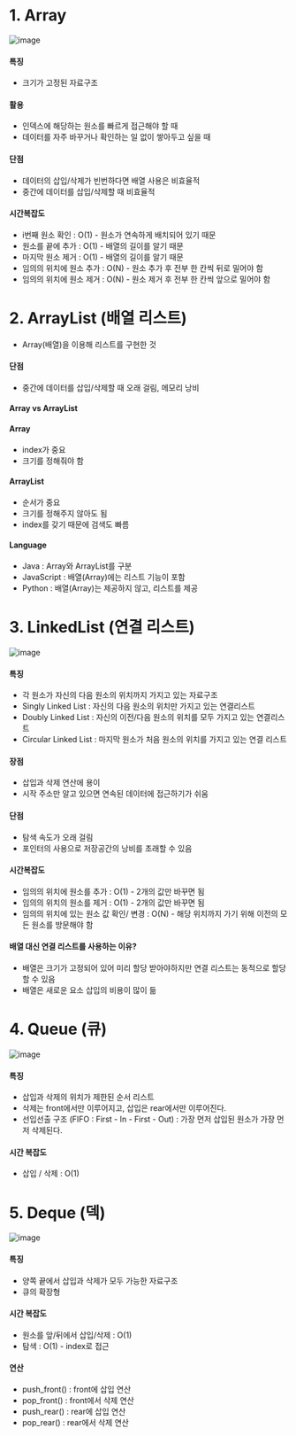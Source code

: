 # 1. Array

![image](https://user-images.githubusercontent.com/61968474/94548701-12432780-028c-11eb-9b17-df2c44d24f55.png)

#### 특징

- 크기가 고정된 자료구조

#### 활용

- 인덱스에 해당하는 원소를 빠르게 접근해야 할 때
- 데이터를 자주 바꾸거나 확인하는 일 없이 쌓아두고 싶을 때

#### 단점

- 데이터의 삽입/삭제가 빈번하다면 배열 사용은 비효율적
- 중간에 데이터를 삽입/삭제할 때 비효율적

#### 시간복잡도

- i번째 원소 확인 : O(1) - 원소가 연속하게 배치되어 있기 때문
- 원소를 끝에 추가 : O(1) - 배열의 길이를 알기 때문
- 마지막 원소 제거 : O(1) - 배열의 길이를 알기 때문
- 임의의 위치에 원소 추가 : O(N) - 원소 추가 후 전부 한 칸씩 뒤로 밀어야 함
- 임의의 위치에 원소 제거 : O(N) - 원소 제거 후 전부 한 칸씩 앞으로 밀어야 함

# 2. ArrayList (배열 리스트)

- Array(배열)을 이용해 리스트를 구현한 것

#### 단점

- 중간에 데이터를 삽입/삭제할 때 오래 걸림, 메모리 낭비

#### Array vs ArrayList

#### Array

- index가 중요
- 크기를 정해줘야 함

#### ArrayList

- 순서가 중요
- 크기를 정해주지 않아도 됨
- index를 갖기 때문에 검색도 빠름

#### Language

- Java : Array와 ArrayList를 구분
- JavaScript : 배열(Array)에는 리스트 기능이 포함
- Python : 배열(Array)는 제공하지 않고, 리스트를 제공

# 3. LinkedList (연결 리스트)

![image](https://user-images.githubusercontent.com/61968474/94561461-ff861e00-029e-11eb-92bd-7b0bef266e20.png)

#### 특징

- 각 원소가 자신의 다음 원소의 위치까지 가지고 있는 자료구조
- Singly Linked List : 자신의 다음 원소의 위치만 가지고 있는 연결리스트
- Doubly Linked List : 자신의 이전/다음 원소의 위치를 모두 가지고 있는 연결리스트
- Circular Linked List : 마지막 원소가 처음 원소의 위치를 가지고 있는 연결 리스트

#### 장점

- 삽입과 삭제 연산에 용이
- 시작 주소만 알고 있으면 연속된 데이터에 접근하기가 쉬움

#### 단점

- 탐색 속도가 오래 걸림
- 포인터의 사용으로 저장공간의 낭비를 초래할 수 있음

#### 시간복잡도

- 임의의 위치에 원소를 추가 : O(1) - 2개의 값만 바꾸면 됨
- 임의의 위치의 원소를 제거 : O(1) - 2개의 값만 바꾸면 됨
- 임의의 위치에 있는 원소 값 확인/ 변경 : O(N) - 해당 위치까지 가기 위해 이전의 모든 원소를 방문해야 함

#### 배열 대신 연결 리스트를 사용하는 이유?

- 배열은 크기가 고정되어 있어 미리 할당 받아야하지만 연결 리스트는 동적으로 할당할 수 있음
- 배열은 새로운 요소 삽입의 비용이 많이 듦

# 4. Queue (큐)

![image](https://user-images.githubusercontent.com/61968474/94561522-19bffc00-029f-11eb-91dc-dc0007fd8b80.png)

#### 특징

- 삽입과 삭제의 위치가 제한된 순서 리스트
- 삭제는 front에서만 이루어지고, 삽입은 rear에서만 이루어진다.
- 선입선출 구조 (FIFO : First - In - First - Out) : 가장 먼저 삽입된 원소가 가장 먼저 삭제된다.

#### 시간 복잡도

- 삽입 / 삭제 : O(1)

# 5. Deque (덱)

![image](https://user-images.githubusercontent.com/61968474/94561565-27758180-029f-11eb-84e1-64fb9a14d550.png)

#### 특징

- 양쪽 끝에서 삽입과 삭제가 모두 가능한 자료구조
- 큐의 확장형

#### 시간 복잡도

- 원소를 앞/뒤에서 삽입/삭제 : O(1)
- 탐색 : O(1) - index로 접근

#### 연산

- push_front() : front에 삽입 연산
- pop_front() : front에서 삭제 연산
- push_rear() : rear에 삽입 연산
- pop_rear() : rear에서 삭제 연산
